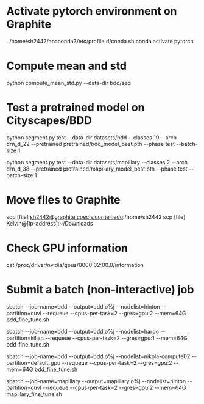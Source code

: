 # Activate pytorch environment on Graphite
. /home/sh2442/anaconda3/etc/profile.d/conda.sh
conda activate pytorch

# Compute mean and std
python compute_mean_std.py --data-dir bdd/seg

# Test a pretrained model on Cityscapes/BDD
python segment.py test --data-dir datasets/bdd --classes 19 --arch drn_d_22 --pretrained pretrained/bdd_model_best.pth --phase test --batch-size 1

python segment.py test --data-dir datasets/mapillary --classes 2 --arch drn_d_38 --pretrained pretrained/mapillary_model_best.pth --phase test --batch-size 1

# Move files to Graphite
scp [file] sh2442@graphite.coecis.cornell.edu:/home/sh2442
scp [file] Kelvin@[ip-address]:~/Downloads

# Check GPU information
cat /proc/driver/nvidia/gpus/0000\:02\:00.0/information 

# Submit a batch (non-interactive) job
sbatch --job-name=bdd --output=bdd.o%j --nodelist=hinton --partition=cuvl --requeue --cpus-per-task=2 --gres=gpu:2 --mem=64G bdd_fine_tune.sh

sbatch --job-name=bdd --output=bdd.o%j --nodelist=harpo --partition=kilian --requeue --cpus-per-task=2 --gres=gpu:1 --mem=64G bdd_fine_tune.sh

sbatch --job-name=bdd --output=bdd.o%j --nodelist=nikola-compute02 --partition=default_gpu --requeue --cpus-per-task=2 --gres=gpu:2 --mem=64G bdd_fine_tune.sh

sbatch --job-name=mapillary --output=mapillary.o%j --nodelist=hinton --partition=cuvl --requeue --cpus-per-task=2 --gres=gpu:2 --mem=64G mapillary_fine_tune.sh

